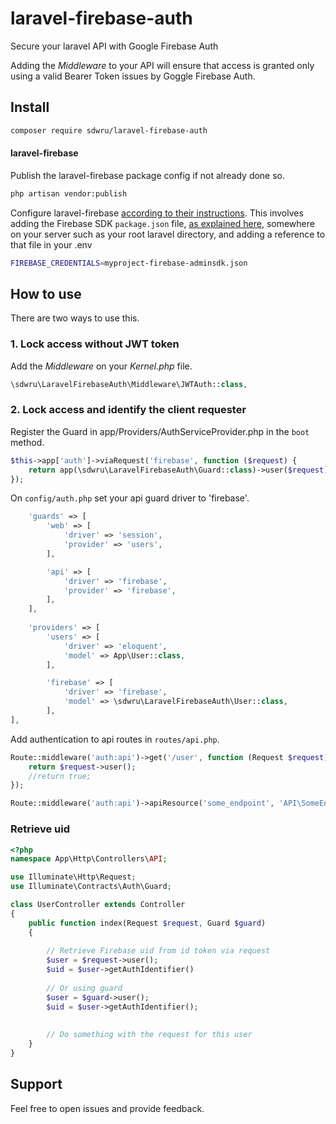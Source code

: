 # laravel-firebase-auth
Secure your laravel API with Google Firebase Auth

Adding the *Middleware* to your API will ensure that access is granted only using a valid Bearer Token issues by Goggle Firebase Auth.

## Install
```bash
composer require sdwru/laravel-firebase-auth
```
#### laravel-firebase
Publish the laravel-firebase package config if not already done so.

```bash
php artisan vendor:publish
```

Configure laravel-firebase [according to their instructions](https://github.com/kreait/laravel-firebase/blob/master/README.md).  This involves adding the Firebase SDK `package.json` file, [as explained here](https://firebase.google.com/docs/admin/setup#add_firebase_to_your_app), somewhere on your server such as your root laravel directory, and adding a reference to that file in your .env
```bash
FIREBASE_CREDENTIALS=myproject-firebase-adminsdk.json
```

## How to use

There are two ways to use this.

### 1. Lock access without JWT token

Add the *Middleware* on your *Kernel.php* file.

```php
\sdwru\LaravelFirebaseAuth\Middleware\JWTAuth::class,
```

### 2. Lock access and identify the client requester

Register the Guard in app/Providers/AuthServiceProvider.php in the `boot` method.

```php
$this->app['auth']->viaRequest('firebase', function ($request) {
    return app(\sdwru\LaravelFirebaseAuth\Guard::class)->user($request);
});
```

On `config/auth.php` set your api guard driver to 'firebase'.

```php
    'guards' => [
        'web' => [
            'driver' => 'session',
            'provider' => 'users',
        ],

        'api' => [
            'driver' => 'firebase',
            'provider' => 'firebase',
        ],
    ],
    
    'providers' => [
        'users' => [
            'driver' => 'eloquent',
            'model' => App\User::class,
        ],

        'firebase' => [
            'driver' => 'firebase',
            'model' => \sdwru\LaravelFirebaseAuth\User::class,
        ],
],
```
Add authentication to api routes in `routes/api.php`.
```php
Route::middleware('auth:api')->get('/user', function (Request $request) {
    return $request->user();
    //return true;
});

Route::middleware('auth:api')->apiResource('some_endpoint', 'API\SomeEndpointController');
```
### Retrieve uid

```php
<?php
namespace App\Http\Controllers\API;

use Illuminate\Http\Request;
use Illuminate\Contracts\Auth\Guard;

class UserController extends Controller
{
    public function index(Request $request, Guard $guard)
    {
        
        // Retrieve Firebase uid from id token via request
        $user = $request->user();
        $uid = $user->getAuthIdentifier()
        
        // Or using guard
        $user = $guard->user();
        $uid = $user->getAuthIdentifier();
        
        
        // Do something with the request for this user
    }
}
```
## Support

Feel free to open issues and provide feedback.
